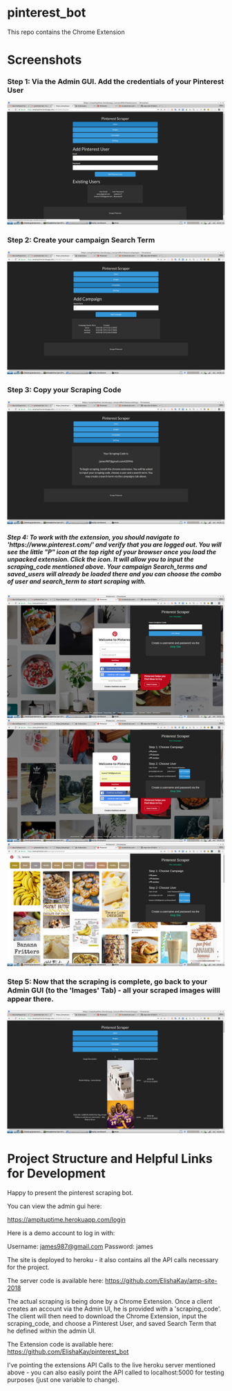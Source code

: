 
# pinterest_bot

This repo contains the Chrome Extension 

<h1>Screenshots</h1>

<h3>Step 1: Via the Admin GUI. Add the credentials of your Pinterest User</h3>

<img src="img/admin-gui-add-users.png">

<br>

<h3>Step 2: Create your campaign Search Term</h3>

<img src="img/admin-gui-add-campaign-search-terms.png">

<br>

<h3>Step 3: Copy your Scraping Code</h3>

<img src="img/admin-gui-access-your-scraping-code.png">

<br>

<h5>Step 4: To work with the extension, you should navigate to 'https://www.pinterest.com/' and verify that you are logged out. You will see the little "P" icon at the top right of your browser once you load the unpacked extension. Click the icon. It will allow you to input the scraping_code mentioned above. Your campaign Search_terms and saved_users will already be loaded there and you can choose the combo of user and search_term to start scraping with.</h5>

<img src="img/bot-screenshot1.png">

<br>

<img src="img/bot-screenshot2-choose-campaign-and-user.png">

<br>

<img src="img/bot-screenshot-3-banana-pictures-saved.png">

<br>

<h3>Step 5: Now that the scraping is complete, go back to your Admin GUI (to the 'Images' Tab) - all your scraped images willl appear there.</h3>

<img src="img/admin-gui-view-images.png">

<br>

<h1>Project Structure and Helpful Links for Development</h1>

Happy to present the pinterest scraping bot.

You can view the admin gui here:

https://ampituptime.herokuapp.com/login

Here is a demo account to log in with:

Username: james987@gmail.com
Password: james

The site is deployed to heroku - it also contains all the API calls necessary for the project.

The server code is available here: https://github.com/ElishaKay/amp-site-2018

The actual scraping is being done by a Chrome Extension. Once a client creates an account via the Admin UI, he is provided with a 'scraping_code'. The client will then need to download the Chrome Extension, input the scraping_code, and choose a Pinterest User, and saved Search Term that he defined within the admin UI.

The Extension code is available here: https://github.com/ElishaKay/pinterest_bot

I've pointing the extensions API Calls to the live heroku server mentioned above - you can also easily point the API called to localhost:5000 for testing purposes (just one variable to change).
